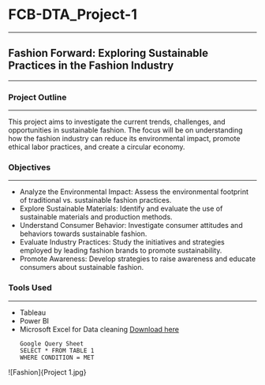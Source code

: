 # FCB-DTA_Project-1
---
## Fashion Forward: Exploring Sustainable Practices in the Fashion Industry
---
### Project Outline
---
This project aims to investigate the current trends, challenges, and opportunities in sustainable fashion. The focus will be on understanding how the fashion industry can reduce its environmental impact, promote ethical labor practices, and create a circular economy.
### Objectives
---
- Analyze the Environmental Impact: Assess the environmental footprint of traditional vs. sustainable fashion practices.
- Explore Sustainable Materials: Identify and evaluate the use of sustainable materials and production methods.
- Understand Consumer Behavior: Investigate consumer attitudes and behaviors towards sustainable fashion.
- Evaluate Industry Practices: Study the initiatives and strategies employed by leading fashion brands to promote sustainability.
- Promote Awareness: Develop strategies to raise awareness and educate consumers about sustainable fashion.
### Tools Used
---
- Tableau
- Power BI
- Microsoft Excel for Data cleaning [Download here](https://www.microsoft.com/en-us/microsoft-365/excel)
  ~~~
  Google Query Sheet
  SELECT * FROM TABLE 1
  WHERE CONDITION = MET
  ~~~
![Fashion]{Project 1.jpg}
